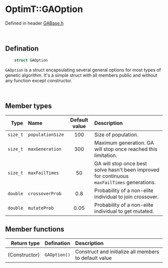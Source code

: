 # OptimT::GAOption
Defined in header [GABase.h](../../GA/GABase.h)

<br>

## Defination
```cpp
    struct GAOption
```
`GAOption` is a struct encapsulating several general options for most types of genetic algorithm. It's a simple struct with all members public and without any function except constructor.

<br>

## Member types
| Type | Name | Default value | Description |
| ----: | :---- | :----: | :---- |
| `size_t` | `populationSize` | 100 | Size of population. |
| `size_t` | `maxGeneration` | 300 | Maximum generation. GA will stop once reached this limitation. |
| `size_t` | `maxFailTimes` | 50 | GA will stop once best solve hasn't been improved for continuous `maxFailTimes` generations. |
| `double` | `crossoverProb` | 0.8 | Probability of a non-elite individual to join crossover. |
| `double` | `mutateProb` | 0.05 | Probability of a non-elite individual to get mutated. |


## Member functions
| Return type | Defination | Description |
| ----: | :---- | :---- |
| (Constructor) | `GAOption()` | Construct and initialize all members to default value |